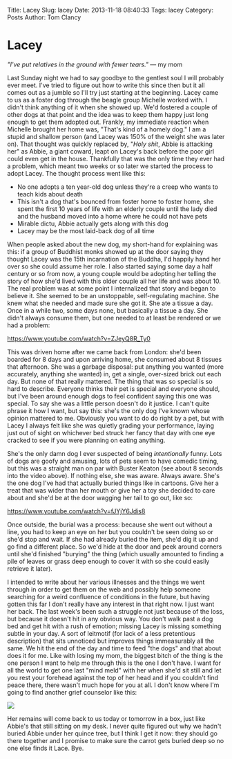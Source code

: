 Title: Lacey
Slug: lacey
Date: 2013-11-18 08:40:33
Tags: lacey
Category: Posts
Author: Tom Clancy

# Lacey

*"I've put relatives in the ground with fewer tears."* &mdash; my mom

Last Sunday night we had to say goodbye to the gentlest soul I will probably ever meet. I've tried to figure out how to write this since then but it all comes out as a jumble so I'll try just starting at the beginning. Lacey came to us as a foster dog through the beagle group Michelle worked with. I didn't think anything of it when she showed up. We'd fostered a couple of other dogs at that point and the idea was to keep them happy just long enough to get them adopted out. Frankly, my immediate reaction when Michelle brought her home was, "That's kind of a homely dog." I am a stupid and shallow person (and Lacey was 150% of the weight she was later on). That thought was quickly replaced by, "*Holy shit*, Abbie is attacking her" as Abbie, a giant coward, leapt on Lacey's back before the poor girl could even get in the house. Thankfully that was the only time they ever had a problem, which meant two weeks or so later we started the process to adopt Lacey. The thought process went like this:

* No one adopts a ten year-old dog unless they're a creep who wants to teach kids about death
* This isn't a dog that's bounced from foster home to foster home, she spent the first 10 years of life with an elderly couple until the lady died and the husband moved into a home where he could not have pets
* Mirable dictu, Abbie actually gets along with this dog
* Lacey may be the most laid-back dog of all time

When people asked about the new dog, my short-hand for explaining was this: if a group of Buddhist monks showed up at the door saying they thought Lacey was the 15th incarnation of the Buddha, I'd happily hand her over so she could assume her role. I also started saying some day a half century or so from now, a young couple would be adopting her telling the story of how she'd lived with this older couple all her life and was about 10. The real problem was at some point I internalized that story and began to believe it. She seemed to be an unstoppable, self-regulating machine. She knew what she needed and made sure she got it. She ate a tissue a day. Once in a while two, some days none, but basically a tissue a day. She didn't always consume them, but one needed to at least be rendered or we had a problem:

https://www.youtube.com/watch?v=ZJeyQ8R_Ty0

This was driven home after we came back from London: she'd been boarded for 8 days and upon arriving home, she consumed about 8 tissues that afternoon. She was a garbage disposal: put anything you wanted (more accurately, anything she wanted) in, get a single, over-sized brick out each day. But none of that really mattered. The thing that was so special is so hard to describe. Everyone thinks their pet is special and everyone should, but I've been around enough dogs to feel confident saying this one was  special. To say she was a little person doesn't do it justice. I can't quite phrase it how I want, but say this: she's the only dog I've known whose opinion mattered to me. Obviously you want to do do right by a pet, but with Lacey I always felt like she was quietly grading your performance, laying just out of sight on whichever bed struck her fancy that day with one eye cracked to see if you were planning on eating anything.

She's the only damn dog I ever suspected of being *intentionally* funny. Lots of dogs are goofy and amusing, lots of pets seem to have comedic timing, but this was a straight man on par with Buster Keaton (see about 8 seconds into the video above). If nothing else, she was aware. Always aware. She's the one dog I've had that actually buried things like in cartoons. Give her a treat that was wider than her mouth or give her a toy she decided to care about and she'd be at the door wagging her tail to go out, like so:

https://www.youtube.com/watch?v=fJYjY6Jdis8

Once outside, the burial was a process: because she went out without a line, you had to keep an eye on her but you couldn't be seen doing so or she'd stop and wait. If she had already buried the item, she'd dig it up and go find a different place. So we'd hide at the door and peek around corners until she'd finished "burying" the thing (which usually amounted to finding a pile of leaves or grass deep enough to cover it with so she could easily retrieve it later).

I intended to write about her various illnesses and the things we went through in order to get them on the web and possibly help someone searching for a weird confluence of conditions in the future, but having gotten this far I don't really have any interest in that right now. I just want her back. The last week's been such a struggle not just because of the loss, but because it doesn't hit in any obvious way. You don't walk past a dog bed and get hit with a rush of emotion; missing Lacey is missing something subtle in your day. A sort of leitmotif (for lack of a less pretentious description) that sits unnoticed but improves things immeasurably all the same. We hit the end of the day and time to feed "the dogs" and that about does it for me. Like with losing my mom, the biggest bitch of the thing is the one person I want to help me through this is the one I don't have. I want for all the world to get one last "mind meld" with her when she'd sit still and let you rest your forehead against the top of her head and if you couldn't find peace there, there wasn't much hope for you at all. I don't know where I'm going to find another grief counselor like this:

<img src="http://s3.amazonaws.com/imgly_production/2456064/large.jpg" />

Her remains will come back to us today or tomorrow in a box, just like Abbie's that still sitting on my desk. I never quite figured out why we hadn't buried Abbie under her quince tree, but I think I get it now: they should go there together and I promise to make sure the carrot gets buried deep so no one else finds it Lace. Bye.

